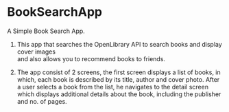 # BookSearchApp
A Simple Book Search App.

1) This app that searches the 
OpenLibrary API to search books and display cover images  
and also allows you to recommend books to friends.
 
2) The app consist of 2 screens, the first screen displays a list of books, in which, each
book is described by its title, author and cover photo. 
After a user selects a book from the list, he navigates to the detail screen 
which displays additional details about the book, including 
the publisher and no. of pages.

